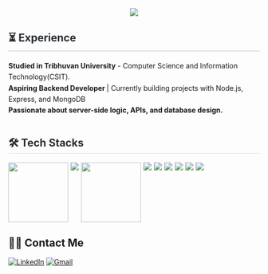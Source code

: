 <div align = "center" > 
<img src = "https://capsule-render.vercel.app/api?type=venom&height=300&color=gradient&text=Aakash's%20Github&textBg=false&fontColor=00BFFF&fontAlign=50">
</div>

<div style="display: flex; justify-content: space-between; flex-wrap: wrap;">

<!-- Experience -->
<div style="flex: 1; min-width: 300px; text-align: left;">
    <h2 style="border-bottom: 2px solid #d8dee4; color: #282d33; padding-bottom: 5px;">⏳ Experience</h2>
    <ul style="list-style: none; padding: 0; margin: 10px 0; line-height: 1.6;">
        <li><strong>Studied in Tribhuvan University</strong> - Computer Science and Information Technology(CSIT).
        <li><strong>Aspiring Backend Developer </strong>| Currently building projects with Node.js, Express, and MongoDB
        <li><strong>Passionate about server-side logic, APIs, and database design.</strong></li>
    </ul>

</div>
</div>
  <!-- Tech Stacks -->
  <div style="flex: 1; min-width: 300px; text-align: left;">
    <h2 style="border-bottom: 1px solid #d8dee4; color: #282d33;"> 🛠️ Tech Stacks </h2>
    <div style="display: flex; flex-wrap: wrap; gap: 5px;">
      <img src="https://img.shields.io/badge/Javascript-F7DF1E?style=for-the-badge&logo=Javascript&logoColor=white" width ="120">
      <img src="https://img.shields.io/badge/node.js-339933?style=for-the-badge&logo=Node.js&logoColor=white">
      <img src="https://img.shields.io/badge/Express.js-000000?logo=express&logoColor=fff&style=flat"width="120">
      <img src="https://img.shields.io/badge/MongoDB-47A248?style=for-the-badge&logo=MongoDB&logoColor=white">
      <img src="https://img.shields.io/badge/POSTMAN-FF6C37?style=for-the-badge&logo=postman&logoColor=white">
      <img src="https://img.shields.io/badge/css-014997?style=for-the-badge&logo=Css&logoColor=white">
      <img src="https://img.shields.io/badge/HTML-E34F26?style=for-the-badge&logo=html5&logoColor=white">
      <img src="https://img.shields.io/badge/C++-00599C?style=for-the-badge&logo=c%2B%2B&logoColor=white
      ">
      <img src="https://img.shields.io/badge/C-A8B9CC?style=for-the-badge&logo=c&logoColor=white">
  </div>

<!-- Contact Me -->
## 🧑‍💻 Contact Me

[![LinkedIn](https://img.shields.io/badge/LinkedIn-0A66C2?style=for-the-badge&logo=LinkedIn&logoColor=white)](https://www.linkedin.com/in/aakash-rajlawat-245899332/)
[![Gmail](https://img.shields.io/badge/Gmail-EA4335?style=for-the-badge&logo=Gmail&logoColor=white)](mailto:aakashsky472@gmail.com)


